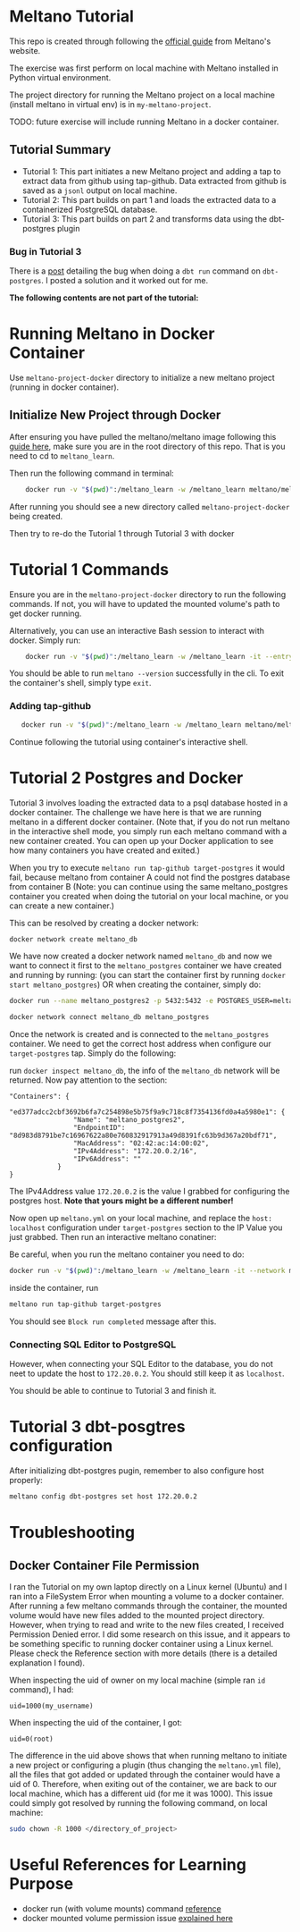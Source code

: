 # Meltano Tutorial

This repo is created through following the [official guide](https://docs.meltano.com/getting-started/part1) from Meltano's website.

The exercise was first perform on local machine with Meltano installed in Python virtual environment.

The project directory for running the Meltano project on a local machine (install meltano in virtual env) is in `my-meltano-project`.

TODO: future exercise will include running Meltano in a docker container.


## Tutorial Summary

- Tutorial 1: This part initiates a new Meltano project and adding a tap to extract data from github using tap-github. Data extracted from github is saved as a `jsonl` output on local machine.
- Tutorial 2: This part builds on part 1 and loads the extracted data to a containerized PostgreSQL database.
- Tutorial 3: This part builds on part 2 and transforms data using the dbt-postgres plugin

### Bug in Tutorial 3

There is a [post](https://github.com/meltano/meltano/issues/8391) detailing the bug when doing a `dbt run` command on `dbt-postgres`. I posted a solution and it worked out for me. 

**The following contents are not part of the tutorial:**

# Running Meltano in Docker Container

Use `meltano-project-docker` directory to initialize a new meltano project (running in docker container).

## Initialize New Project through Docker

After ensuring you have pulled the meltano/meltano image following this [guide here](https://docs.meltano.com/guide/installation-guide#using-pre-built-docker-images), make sure you are in the root directory of this repo. That is you need to cd to `meltano_learn`.

Then run the following command in terminal:

```bash
    docker run -v "$(pwd)":/meltano_learn -w /meltano_learn meltano/meltano init meltano-project-docker
```
After running you should see a new directory called `meltano-project-docker` being created.

Then try to re-do the Tutorial 1 through Tutorial 3 with docker

# Tutorial 1 Commands

Ensure you are in the `meltano-project-docker` directory to run the following commands. If not, you will have to updated the mounted volume's path to get docker running.

Alternatively, you can use an interactive Bash session to interact with docker. Simply run:

```bash
    docker run -v "$(pwd)":/meltano_learn -w /meltano_learn -it --entrypoint /bin/bash meltano/meltano
```

You should be able to run `meltano --version` successfully in the cli. To exit the container's shell, simply type `exit`.

### Adding tap-github

```bash
   docker run -v "$(pwd)":/meltano_learn -w /meltano_learn meltano/meltano add extractor tap-github --variant=meltanolabs
```

Continue following the tutorial using container's interactive shell.

# Tutorial 2 Postgres and Docker

Tutorial 3 involves loading the extracted data to a psql database hosted in a docker container. 
The challenge we have here is that we are running meltano in a different docker container. (Note that, if you do not run meltano in the interactive shell mode, you simply run each meltano command with a new container created. You can open up your Docker application to see how many containers you have created and exited.)

When you try to execute `meltano run tap-github target-postgres` it would fail, because meltano from container A could not find the postgres database from container B (Note: you can continue using the same meltano_postgres container you created when doing the tutorial on your local machine, or you can create a new container.)

This can be resolved by creating a docker network:

```bash
docker network create meltano_db
```

We have now created a docker network named `meltano_db` and now we want to connect it first to the `meltano_postgres` container we have created and running by running: (you can start the container first by running `docker start meltano_postgres`)
OR when creating the container, simply do:

```bash
docker run --name meltano_postgres2 -p 5432:5432 -e POSTGRES_USER=meltano -e POSTGRES_PASSWORD=password -d postgres --network meltano_db
```

```bash
docker network connect meltano_db meltano_postgres
```

Once the network is created and is connected to the `meltano_postgres` container. We need to get the correct host address when configure our `target-postgres` tap. Simply do the following:

run `docker inspect meltano_db`, the info of the `meltano_db` network will be returned. Now pay attention to the section:

```
"Containers": {
            "ed377adcc2cbf3692b6fa7c254898e5b75f9a9c718c8f7354136fd0a4a5980e1": {
                "Name": "meltano_postgres2",
                "EndpointID": "8d983d8791be7c16967622a80e760832917913a49d8391fc63b9d367a20bdf71",
                "MacAddress": "02:42:ac:14:00:02",
                "IPv4Address": "172.20.0.2/16",
                "IPv6Address": ""
            }
}
```

The IPv4Address value `172.20.0.2` is the value I grabbed for configuring the postgres host. **Note that yours might be a different number!**

Now open up `meltano.yml` on your local machine, and replace the `host: localhost` configuration under `target-postgres` section to the IP Value you just grabbed. Then run an interactive meltano conatiner:

Be careful, when you run the meltano container you need to do:


```bash
docker run -v "$(pwd)":/meltano_learn -w /meltano_learn -it --network meltano_db --entrypoint /bin/bash meltano/meltano 
```

inside the container, run 

```bash
meltano run tap-github target-postgres
```

You should see `Block run completed` message after this.

### Connecting SQL Editor to PostgreSQL
However, when connecting your SQL Editor to the database, you do not neet to update the host to `172.20.0.2`. You should still keep it as `localhost`.

You should be able to continue to Tutorial 3 and finish it.

# Tutorial 3 dbt-posgtres configuration

After initializing dbt-postgres pugin, remember to also configure host properly:

```bash
meltano config dbt-postgres set host 172.20.0.2
```

# Troubleshooting

## Docker Container File Permission

I ran the Tutorial on my own laptop directly on a Linux kernel (Ubuntu) and I ran into a FileSystem Error when mounting a volume to a docker container.
After running a few meltano commands through the container, the mounted volume would have new files added to the mounted project directory. However, when trying to read and write to the new files created, I received Permission Denied error.
I did some research on this issue, and it appears to be something specific to running docker container using a Linux kernel. Please check the Reference section with more details (there is a detailed explanation I found).

When inspecting the uid of owner on my local machine (simple ran `id` command), I had:

```
uid=1000(my_username)
```
When inspecting the uid of the container, I got:

```
uid=0(root)
```

The difference in the uid above shows that when running meltano to initiate a new project or configuring a plugin (thus changing the `meltano.yml` file), all the files that got added or updated through the container would have a uid of 0. Therefore, when exiting out of the container, we are back to our local machine, which has a different uid (for me it was 1000).
This issue could simply got resolved by running the following command, on local machine:

```bash
sudo chown -R 1000 </directory_of_project>
```

# Useful References for Learning Purpose

- docker run (with volume mounts) command [reference](https://docs.docker.com/engine/reference/commandline/container_run/#volume)
- docker mounted volume permission issue [explained here](https://github.com/docker/compose/issues/5507#issuecomment-353890002)